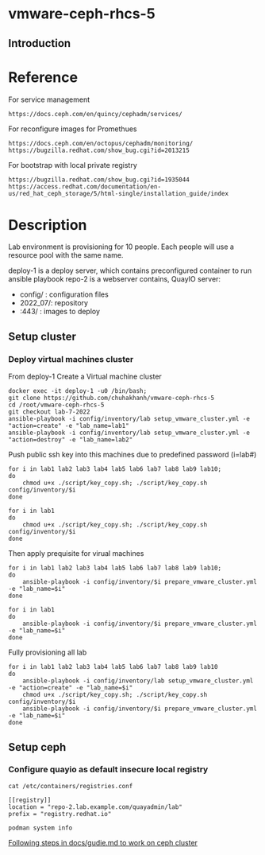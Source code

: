 # vmware-ceph-rhcs-5



## Introduction

# Reference

For service management

    https://docs.ceph.com/en/quincy/cephadm/services/

For reconfigure images for Promethues
    
    https://docs.ceph.com/en/octopus/cephadm/monitoring/
    https://bugzilla.redhat.com/show_bug.cgi?id=2013215

For bootstrap with local private registry
    
    https://bugzilla.redhat.com/show_bug.cgi?id=1935044
    https://access.redhat.com/documentation/en-us/red_hat_ceph_storage/5/html-single/installation_guide/index
# Description

Lab environment is provisioning for 10 people. Each people will use a resource pool with the same name. 

deploy-1 is a deploy server, which contains preconfigured container to run ansible playbook
repo-2 is a webserver contains, QuayIO server:
- config/ : configuration files
- 2022_07/<repo ID>: repository 
- :443/ : images to deploy

## Setup cluster
### Deploy virtual machines cluster

From deploy-1 
Create a Virtual machine cluster 

    docker exec -it deploy-1 -u0 /bin/bash;
    git clone https://github.com/chuhakhanh/vmware-ceph-rhcs-5
    cd /root/vmware-ceph-rhcs-5
    git checkout lab-7-2022
    ansible-playbook -i config/inventory/lab setup_vmware_cluster.yml -e "action=create" -e "lab_name=lab1"
    ansible-playbook -i config/inventory/lab setup_vmware_cluster.yml -e "action=destroy" -e "lab_name=lab2"
    
Push public ssh key into this machines due to predefined password (i=lab#)


    for i in lab1 lab2 lab3 lab4 lab5 lab6 lab7 lab8 lab9 lab10;
    do
        chmod u+x ./script/key_copy.sh; ./script/key_copy.sh config/inventory/$i
    done

    for i in lab1
    do
        chmod u+x ./script/key_copy.sh; ./script/key_copy.sh config/inventory/$i
    done
    

Then apply prequisite for virual machines

    for i in lab1 lab2 lab3 lab4 lab5 lab6 lab7 lab8 lab9 lab10;
    do
        ansible-playbook -i config/inventory/$i prepare_vmware_cluster.yml -e "lab_name=$i"
    done

    for i in lab1
    do
        ansible-playbook -i config/inventory/$i prepare_vmware_cluster.yml -e "lab_name=$i"
    done


Fully provisioning all lab

    for i in lab1 lab2 lab3 lab4 lab5 lab6 lab7 lab8 lab9 lab10
    do
        ansible-playbook -i config/inventory/lab setup_vmware_cluster.yml -e "action=create" -e "lab_name=$i"
        chmod u+x ./script/key_copy.sh; ./script/key_copy.sh config/inventory/$i
        ansible-playbook -i config/inventory/$i prepare_vmware_cluster.yml -e "lab_name=$i"
    done
    
## Setup ceph
### Configure quayio as default insecure local registry 

    cat /etc/containers/registries.conf 

    [[registry]]
    location = "repo-2.lab.example.com/quayadmin/lab"
    prefix = "registry.redhat.io"
    
    podman system info

[Following steps in docs/gudie.md to work on ceph cluster](docs/guide.md)
